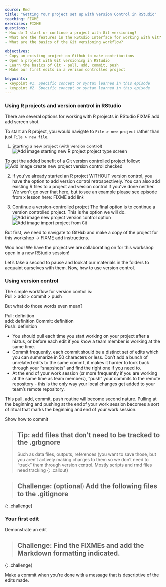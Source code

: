```yaml
---
source: Rmd  
title: "Getting Your project set up with Version Control in RStudio"  
teaching: FIXME
exercises: FIXME
questions:
- How do I start or continue a project with Git versioning?
- What are the features in the RStudio Interface for working with Git?
- What are the basics of the Git versioning workflow?

objectives:
- Copy an existing project on Github to make contributions
- Open a project with Git versioning in RStudio
- Learn the basics of Git - pull, add, commit, push
- Make our first edits in a verison controlled project

keypoints:
- keypoint #1. Specific concept or syntax learned in this episode
- keypoint #2. Specific concept or syntax learned in this episode
---
```





### Using R projects and version control in RStudio
There are several options for working with R projects in RStudio
FIXME add add screen shot. 

To start an R project, you would navigate to `File > new project` rather than just `File > new file`. 
1. Starting a new project (with version control)
![Add image starting new R project project type screen]()

To get the added benefit of a Git version controlled project follow:
![Add image create new project version control checked]()

2. If you've already started an R project WITHOUT version control, you have the option to add version control retrospectively. You can also add existing R files to a project and version control if you've done neither. We won't go over that here, but to see an example please see episode from x lesson here: FIXME add link

3. Continue a version-controlled project
The final option is to continue a version controlled project. This is the option we will do.
![Add image new project version control option]()
![Add image import project from Git]()

But first, we need to navigate to GitHub and make a copy of the project for this workshop -> FIXME add instructions. 


Woo hoo! We have the project we are collaborating on for this workshop open in a new RStudio session!

Let’s take a second to pause and look at our materials in the folders to acquaint ourselves with them.
Now, how to use version control. 

### Using version control

The simple workflow for version control is:   
Pull > add > commit > push

But what do those words even mean?


Pull: definition  
add: definition
Commit: definition  
Push: definition  

- You should pull each time you start working on your project after a hiatus, or before each edit if you know a team member is working at the same time. 
- Commit frequently, each commit should be a distinct set of edits which you can summarize in 50 characters or less. Don’t add a bunch of unrelated edits to the same commit, it makes it harder to look back through your “snapshots” and find the right one if you need to. 
- At the end of your work session (or more frequently if you are working at the same time as team members), “push” your commits to the remote repository - this is the only way your local changes get added to your team’s remote repository.

This pull, add, commit, push routine will become second nature. Pulling at the beginning and pushing at the end of your work session becomes a sort of ritual that marks the beginning and end of your work session. 

Show how to commit

> ## Tip: add files that don’t need to be tracked to the .gitignore
> Such as data files, outputs, references (you want to save those, but you 
> aren’t actively making changes to them so we don’t need to “track” them through 
> version control. Mostly scripts and rmd files need tracking
{: .callout}

> ## Challenge: (optional) Add the following files to the .gitignore 
>
{: .challenge}

### Your first edit

Demonstrate an edit

> ## Challenge: Find the FIXMEs and add the Markdown formatting indicated. 
>
{: .challenge}

Make a commit when you’re done with a message that is descriptive of the edits made. 

